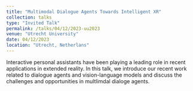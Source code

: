 ```yaml
---
title: "Multimodal Dialogue Agents Towards Intelligent XR"
collection: talks
type: "Invited Talk"
permalink: /talks/04/12/2023-uu2023
venue: "Utrecht University"
date: 04/12/2023
location: "Utrecht, Netherlans"
---
```


Interactive personal assistants have been playing a leading role in recent applications in extended reality. In this talk, we introduce our recent work related to dialogue agents and vision-language models and discuss the challenges and opportunities in multlimdal dialoge agents.
